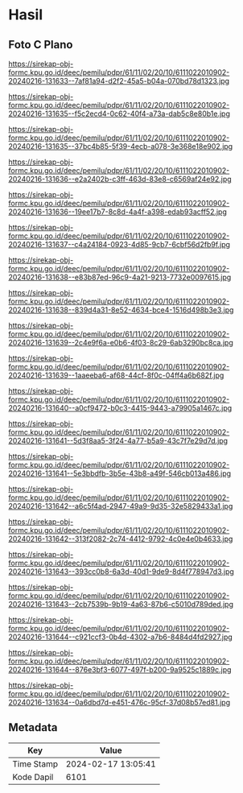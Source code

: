 # Hasil

## Foto C Plano

https://sirekap-obj-formc.kpu.go.id/deec/pemilu/pdpr/61/11/02/20/10/6111022010902-20240216-131633--7af81a94-d2f2-45a5-b04a-070bd78d1323.jpg

https://sirekap-obj-formc.kpu.go.id/deec/pemilu/pdpr/61/11/02/20/10/6111022010902-20240216-131635--f5c2ecd4-0c62-40f4-a73a-dab5c8e80b1e.jpg

https://sirekap-obj-formc.kpu.go.id/deec/pemilu/pdpr/61/11/02/20/10/6111022010902-20240216-131635--37bc4b85-5f39-4ecb-a078-3e368e18e902.jpg

https://sirekap-obj-formc.kpu.go.id/deec/pemilu/pdpr/61/11/02/20/10/6111022010902-20240216-131636--e2a2402b-c3ff-463d-83e8-c6569af24e92.jpg

https://sirekap-obj-formc.kpu.go.id/deec/pemilu/pdpr/61/11/02/20/10/6111022010902-20240216-131636--19ee17b7-8c8d-4a4f-a398-edab93acff52.jpg

https://sirekap-obj-formc.kpu.go.id/deec/pemilu/pdpr/61/11/02/20/10/6111022010902-20240216-131637--c4a24184-0923-4d85-9cb7-6cbf56d2fb9f.jpg

https://sirekap-obj-formc.kpu.go.id/deec/pemilu/pdpr/61/11/02/20/10/6111022010902-20240216-131638--e83b87ed-96c9-4a21-9213-7732e0097615.jpg

https://sirekap-obj-formc.kpu.go.id/deec/pemilu/pdpr/61/11/02/20/10/6111022010902-20240216-131638--839d4a31-8e52-4634-bce4-1516d498b3e3.jpg

https://sirekap-obj-formc.kpu.go.id/deec/pemilu/pdpr/61/11/02/20/10/6111022010902-20240216-131639--2c4e9f6a-e0b6-4f03-8c29-6ab3290bc8ca.jpg

https://sirekap-obj-formc.kpu.go.id/deec/pemilu/pdpr/61/11/02/20/10/6111022010902-20240216-131639--1aaeeba6-af68-44cf-8f0c-04ff4a6b682f.jpg

https://sirekap-obj-formc.kpu.go.id/deec/pemilu/pdpr/61/11/02/20/10/6111022010902-20240216-131640--a0cf9472-b0c3-4415-9443-a79905a1467c.jpg

https://sirekap-obj-formc.kpu.go.id/deec/pemilu/pdpr/61/11/02/20/10/6111022010902-20240216-131641--5d3f8aa5-3f24-4a77-b5a9-43c7f7e29d7d.jpg

https://sirekap-obj-formc.kpu.go.id/deec/pemilu/pdpr/61/11/02/20/10/6111022010902-20240216-131641--5e3bbdfb-3b5e-43b8-a49f-546cb013a486.jpg

https://sirekap-obj-formc.kpu.go.id/deec/pemilu/pdpr/61/11/02/20/10/6111022010902-20240216-131642--a6c5f4ad-2947-49a9-9d35-32e5829433a1.jpg

https://sirekap-obj-formc.kpu.go.id/deec/pemilu/pdpr/61/11/02/20/10/6111022010902-20240216-131642--313f2082-2c74-4412-9792-4c0e4e0b4633.jpg

https://sirekap-obj-formc.kpu.go.id/deec/pemilu/pdpr/61/11/02/20/10/6111022010902-20240216-131643--393cc0b8-6a3d-40d1-9de9-8d4f778947d3.jpg

https://sirekap-obj-formc.kpu.go.id/deec/pemilu/pdpr/61/11/02/20/10/6111022010902-20240216-131643--2cb7539b-9b19-4a63-87b6-c5010d789ded.jpg

https://sirekap-obj-formc.kpu.go.id/deec/pemilu/pdpr/61/11/02/20/10/6111022010902-20240216-131644--c921ccf3-0b4d-4302-a7b6-8484d4fd2927.jpg

https://sirekap-obj-formc.kpu.go.id/deec/pemilu/pdpr/61/11/02/20/10/6111022010902-20240216-131644--876e3bf3-6077-497f-b200-9a9525c1889c.jpg

https://sirekap-obj-formc.kpu.go.id/deec/pemilu/pdpr/61/11/02/20/10/6111022010902-20240216-131634--0a6dbd7d-e451-476c-95cf-37d08b57ed81.jpg


## Metadata

| Key        | Value               |
| ---------- | ------------------- |
| Time Stamp | 2024-02-17 13:05:41 |
| Kode Dapil | 6101                |



